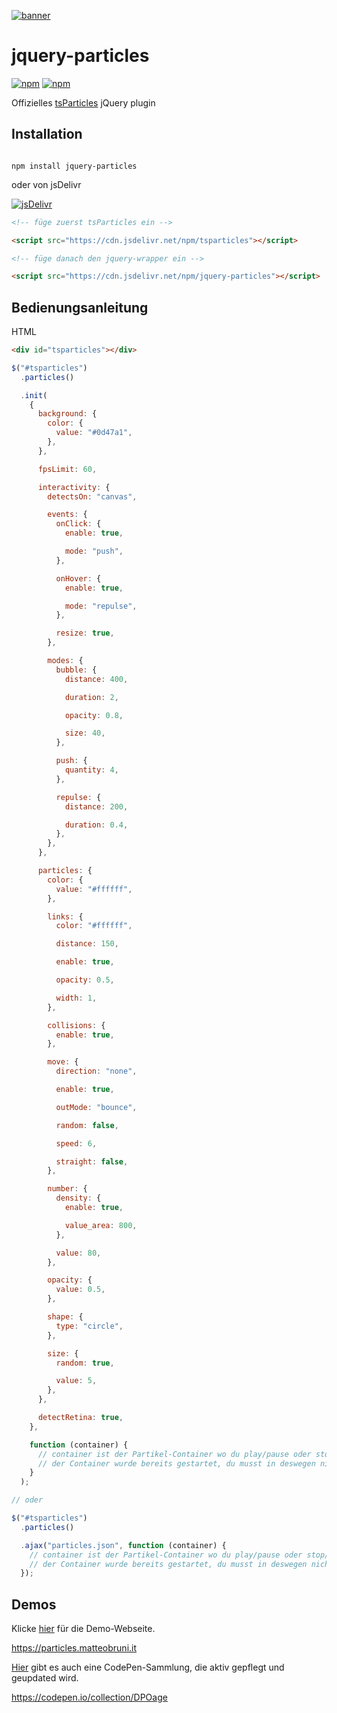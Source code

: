 [![banner](https://cdn.matteobruni.it/images/particles/banner2.png)](https://particles.matteobruni.it)

# jquery-particles

[![npm](https://img.shields.io/npm/v/jquery-particles)](https://www.npmjs.com/package/jquery-particles) [![npm](https://img.shields.io/npm/dm/jquery-particles)](https://www.npmjs.com/package/jquery-particles)

Offizielles [tsParticles](https://github.com/matteobruni/tsparticles) jQuery plugin

## Installation

```shell script

npm install jquery-particles

```

oder von jsDelivr

[![jsDelivr](https://data.jsdelivr.com/v1/package/npm/jquery-particles/badge)](https://www.jsdelivr.com/package/npm/jquery-particles)

```html
<!-- füge zuerst tsParticles ein -->

<script src="https://cdn.jsdelivr.net/npm/tsparticles"></script>

<!-- füge danach den jquery-wrapper ein -->

<script src="https://cdn.jsdelivr.net/npm/jquery-particles"></script>
```

## Bedienungsanleitung

HTML

```html
<div id="tsparticles"></div>
```

```javascript
$("#tsparticles")
  .particles()

  .init(
    {
      background: {
        color: {
          value: "#0d47a1",
        },
      },

      fpsLimit: 60,

      interactivity: {
        detectsOn: "canvas",

        events: {
          onClick: {
            enable: true,

            mode: "push",
          },

          onHover: {
            enable: true,

            mode: "repulse",
          },

          resize: true,
        },

        modes: {
          bubble: {
            distance: 400,

            duration: 2,

            opacity: 0.8,

            size: 40,
          },

          push: {
            quantity: 4,
          },

          repulse: {
            distance: 200,

            duration: 0.4,
          },
        },
      },

      particles: {
        color: {
          value: "#ffffff",
        },

        links: {
          color: "#ffffff",

          distance: 150,

          enable: true,

          opacity: 0.5,

          width: 1,
        },

        collisions: {
          enable: true,
        },

        move: {
          direction: "none",

          enable: true,

          outMode: "bounce",

          random: false,

          speed: 6,

          straight: false,
        },

        number: {
          density: {
            enable: true,

            value_area: 800,
          },

          value: 80,
        },

        opacity: {
          value: 0.5,
        },

        shape: {
          type: "circle",
        },

        size: {
          random: true,

          value: 5,
        },
      },

      detectRetina: true,
    },

    function (container) {
      // container ist der Partikel-Container wo du play/pause oder stop/start kannst.
      // der Container wurde bereits gestartet, du musst in deswegen nicht nochmals manuell starten.
    }
  );

// oder

$("#tsparticles")
  .particles()

  .ajax("particles.json", function (container) {
    // container ist der Partikel-Container wo du play/pause oder stop/start kannst.
    // der Container wurde bereits gestartet, du musst in deswegen nicht nochmals manuell starten.
  });
```

## Demos

Klicke [hier](https://particles.matteobruni.it) für die Demo-Webseite.

<https://particles.matteobruni.it>

[Hier](https://codepen.io/collection/DPOage) gibt es auch eine CodePen-Sammlung, die aktiv gepflegt und geupdated wird.

<https://codepen.io/collection/DPOage>
